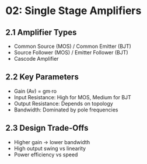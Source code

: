 # 02: Single Stage Amplifiers

## 2.1 Amplifier Types
- Common Source (MOS) / Common Emitter (BJT)
- Source Follower (MOS) / Emitter Follower (BJT)
- Cascode Amplifier

## 2.2 Key Parameters
- Gain (Av) = gm·ro
- Input Resistance: High for MOS, Medium for BJT
- Output Resistance: Depends on topology
- Bandwidth: Dominated by pole frequencies

## 2.3 Design Trade-Offs
- Higher gain → lower bandwidth
- High output swing vs linearity
- Power efficiency vs speed
